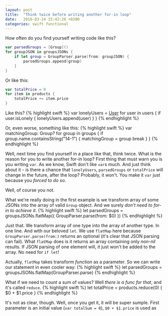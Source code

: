 ```yaml
---
layout: post
title:  "Think twice before writing another for-in loop"
date:   2016-03-24 15:42:26 +0200
categories: swift functional
---
```


How often do you find yourself writing code like this?

~~~swift
var parsedGroups = [Group]()
for groupJSON in groupsJSONs {
	if let group = GroupParser.parse(from: groupJSON) {
		parsedGroups.append(group)
	}
}
~~~

Or like this:

~~~swift
var totalPrice = 0
for item in products {
	totalPrice += item.price
}
~~~

Like this?
{% highlight swift %}
var lonelyUsers = [User]()
for user in users {
	if user.isLonely {
		lonelyUsers.append(user)
	}
}
{% endhighlight %}

Or, even worse, something like this:
{% highlight swift %}
var matchingGroup: Group?
for group in groups {
	if group.name.containsString("14-1") {
		matchingGroup = group
		break
	}
}
{% endhighlight %}

Well, next time you find yourself in a place like that, think twice. What is the reason for you to write another for-in loop? First thing that must warn you is you writing `var`. As we know, Swift don't like `var`s much. And just think about it - is there a chance that `lonelyUsers`, `parsedGroups` or `totalPrice` will change in the future, after the loop? Probably, it won't. You make it `var` just because you *forced to do so*.

Well, of course you not.

What we're really doing in the first example is we transform array of some JSONs into the array of valid `Group` object. And we surely *don't need to for-in to achieve it*.
{% highlight swift %}
let parsedGroups = groupsJSONs.flatMap({ GroupParser.parse(from: $0) })
{% endhighlight %}

Just that. We transform array of one type into the array of another type. In one line. And with our beloved `let`. We use `flatMap` here because `GroupParser.parse(from:)` returns an optional (it's clear that JSON parsing can fail). What `flatMap` does is it returns an array containing only *non-nil* results. If JSON parsing of one element will, it just won't be added to the array. No need for `if let`!

Actually, `flatMap` takes transform *function* as a parameter. So we can write our statement in even cooler way:
{% highlight swift %}
let parsedGroups = groupsJSONs.flatMap(GroupParser.parse)
{% endhighlight %}

What if we need to count a sum of values? Well *there is a func for that*, and it's called `reduce`.
{% highlight swift %}
let totalPrice = products.reduce(0) { $0 + $1.price }
{% endhighlight %}

It's not as clear, though. Well, once you get it, it will be super sumple. First parameter is an initial value (`var totalSum = 0`), `$0 + $1.price` is used as 